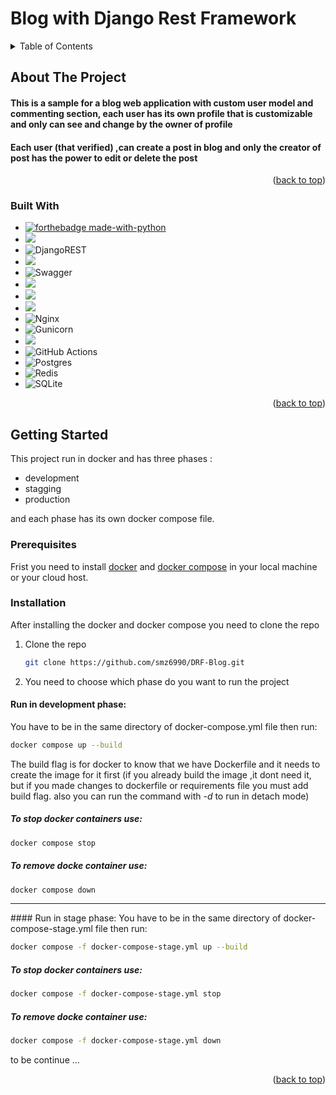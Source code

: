 # Blog with Django Rest Framework


<!-- TABLE OF CONTENTS -->
<details>
  <summary>Table of Contents</summary>
  <ol>
    <li>
      <a href="#about-the-project">About The Project</a>
      <ul>
        <li><a href="#built-with">Built With</a></li>
      </ul>
    </li>
    <li>
      <a href="#getting-started">Getting Started</a>
      <ul>
        <li><a href="#prerequisites">Prerequisites</a></li>
        <li><a href="#installation">Installation</a></li>
      </ul>
    </li>
    <li><a href="#usage">Usage</a></li>
  </ol>
</details>

<!-- ABOUT THE PROJECT -->
## About The Project

#### This is a sample for a blog web application with custom user model and commenting section, each user has its own profile that is customizable and only can see and change by the owner of profile
#### Each user (that verified) ,can create a post in blog and only the creator of post has the power to edit or delete the post
<p align="right">(<a href="#readme-top">back to top</a>)</p>



### Built With
* [![forthebadge made-with-python](http://ForTheBadge.com/images/badges/made-with-python.svg)](https://www.python.org/)
* ![](https://img.shields.io/badge/Django-092E20?style=for-the-badge&logo=django&logoColor=green)
* ![DjangoREST](https://img.shields.io/badge/DJANGO-REST-ff1709?style=for-the-badge&logo=django&logoColor=white&color=ff1709&labelColor=gray)
* ![](https://img.shields.io/badge/JWT-000000?style=for-the-badge&logo=JSON%20web%20tokens&logoColor=white)
* ![Swagger](https://img.shields.io/badge/-Swagger-%23Clojure?style=for-the-badge&logo=swagger&logoColor=white)
* ![](https://img.shields.io/badge/HTML5-E34F26?style=for-the-badge&logo=html5&logoColor=white)
* ![](https://img.shields.io/badge/CSS3-1572B6?style=for-the-badge&logo=css3&logoColor=white)
* ![](https://img.shields.io/badge/Bootstrap-563D7C?style=for-the-badge&logo=bootstrap&logoColor=white)
* ![Nginx](https://img.shields.io/badge/nginx-%23009639.svg?style=for-the-badge&logo=nginx&logoColor=white)
* ![Gunicorn](https://img.shields.io/badge/gunicorn-%298729.svg?style=for-the-badge&logo=gunicorn&logoColor=white)
* ![](https://img.shields.io/badge/Docker-2CA5E0?style=for-the-badge&logo=docker&logoColor=white)
* ![GitHub Actions](https://img.shields.io/badge/github%20actions-%232671E5.svg?style=for-the-badge&logo=githubactions&logoColor=white)
* ![Postgres](https://img.shields.io/badge/postgres-%23316192.svg?style=for-the-badge&logo=postgresql&logoColor=white)
* ![Redis](https://img.shields.io/badge/redis-%23DD0031.svg?style=for-the-badge&logo=redis&logoColor=white)
* ![SQLite](https://img.shields.io/badge/sqlite-%2307405e.svg?style=for-the-badge&logo=sqlite&logoColor=white)
<p align="right">(<a href="#readme-top">back to top</a>)</p>



<!-- GETTING STARTED -->
## Getting Started

This project run in docker and has three phases :
- development
- stagging
- production

and each phase has its own docker compose file.
### Prerequisites

Frist you need to install <a href="https://docs.docker.com/engine/install/">docker</a> and <a href="https://docs.docker.com/compose/install/">docker compose</a> in your local machine or your cloud host.

### Installation
After installing the docker and docker compose you need to clone the repo
1. Clone the repo
   ```sh
   git clone https://github.com/smz6990/DRF-Blog.git
   ```
2. You need to choose which phase do you want to run the project
#### Run in development phase:
   You have to  be in the same directory of docker-compose.yml file then run:
   ```sh
   docker compose up --build
   ```
 The build flag is for docker to know that we have Dockerfile and it needs to create the image for it first (if you already build the image ,it dont need it, but if you made changes to dockerfile or requirements file you must add build flag. also you can run the command with *-d* to run in detach mode)
 ##### To stop docker containers use:
 ```sh
 docker compose stop
 ```
 ##### To remove docke container use:
 ```sh
 docker compose down
 ```
 <hr>
 #### Run in stage phase:
   You have to  be in the same directory of docker-compose-stage.yml file then run:
   
   ```sh
   docker compose -f docker-compose-stage.yml up --build
   ```
 ##### To stop docker containers use:
 ```sh
 docker compose -f docker-compose-stage.yml stop
 ```
 ##### To remove docke container use:
 ```sh
 docker compose -f docker-compose-stage.yml down
 ```
 to be continue ...
<p align="right">(<a href="#readme-top">back to top</a>)</p>

